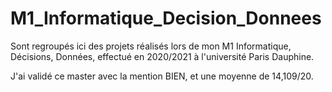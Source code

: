 # M1_Informatique_Decision_Donnees


Sont regroupés ici des projets réalisés lors de mon M1 Informatique, Décisions, Données, effectué en 2020/2021 à l'université Paris Dauphine.

J'ai validé ce master avec la mention BIEN, et une moyenne de 14,109/20.

